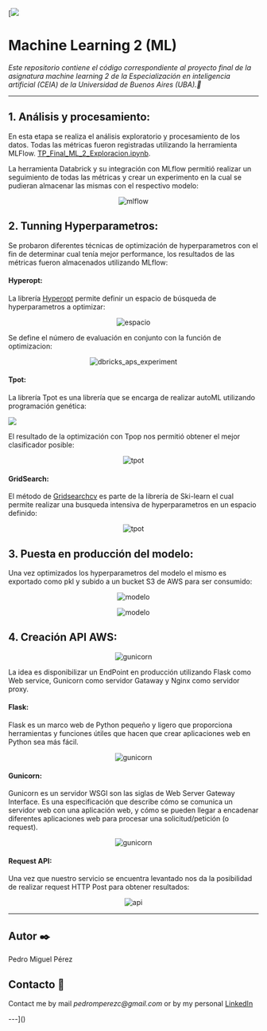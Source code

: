 [![](image/logoFIUBA.png)

# Machine Learning 2 (ML)

_Este repositorio contiene el código correspondiente al proyecto final de la asignatura machine learning 2 de la Especialización en inteligencia artificial (CEIA) de la Universidad de Buenos Aires (UBA).📖_

---

## 1. Análisis y procesamiento:

En esta etapa se realiza el análisis exploratorio y procesamiento de los datos. Todas las métricas fueron registradas utilizando la herramienta MLFlow. [TP_Final_ML_2_Exploracion.ipynb](notebook/TP_Final_ML_2_Exploracion.ipynb).

La herramienta Databrick y su integración con MLflow permitió realizar un seguimiento de todas las métricas y crear un experimento en la cual se pudieran almacenar las mismas con el respectivo modelo:


<p align="center" float="left" justify-content="center">
    <img src="./image/mlflow.png" alt="mlflow" class="center"/>
</p>

## 2. Tunning Hyperparametros:

Se probaron diferentes técnicas de optimización de hyperparametros con el fin de determinar cual tenía mejor performance, los resultados de las métricas fueron almacenados utilizando MLflow:

####  Hyperopt:


La librería [Hyperopt](http://hyperopt.github.io/hyperopt/) permite definir un espacio de búsqueda de hyperparametros a optimizar:

<p align="center" float="left" justify-content="center">
    <img src="./image/espacio.png" alt="espacio" class="center"/>
</p>

Se define el número de evaluación en conjunto con la función de optimizacion:


<p align="center" float="left" justify-content="center">
    <img src="./image/hyperopt.png" alt="dbricks_aps_experiment" class="center"/>
</p>

#### Tpot:

La librería Tpot es una librería que se encarga de realizar autoML utilizando programación genética:

![](https://raw.githubusercontent.com/EpistasisLab/tpot/master/images/tpot-demo.gif)


El resultado de la optimización con Tpop nos permitió obtener el mejor clasificador posible:

<p align="center" float="left" justify-content="center">
    <img src="./image/tpot.png" alt="tpot" class="center"/>
</p>

#### GridSearch:

El método de [Gridsearchcv](https://scikit-learn.org/stable/modules/generated/sklearn.model_selection.GridSearchCV.html) es parte de la librería de Ski-learn el cual permite realizar una busqueda intensiva de hyperparametros en un espacio definido:

<p align="center" float="left" justify-content="center">
    <img src="./image/gridsearch.png" alt="tpot" class="center"/>
</p>

## 3. Puesta en producción del modelo:
Una vez optimizados los hyperparametros del modelo el mismo es exportado como pkl y subido a un bucket S3 de AWS para ser consumido:

<p align="center" float="left" justify-content="center">
    <img src="./image/modelo.PNG" alt="modelo" class="center"/>
</p>

<p align="center" float="left" justify-content="center">
    <img src="./image/export.png" alt="modelo" class="center"/>
</p>

## 4. Creación API AWS:

<p align="center" float="left" justify-content="center">
    <img src="./image/gunicorn.png" alt="gunicorn" class="center"/>
</p>

La idea es disponibilizar un EndPoint en producción utilizando Flask como Web service, Gunicorn como servidor Gataway y Nginx como servidor proxy.

#### Flask:

Flask es un marco web de Python pequeño y ligero que proporciona herramientas y funciones útiles que hacen que crear aplicaciones web en Python sea más fácil.

<p align="center" float="left" justify-content="center">
    <img src="./image/flask.png" alt="gunicorn" class="center"/>
</p>

#### Gunicorn:
Gunicorn es un servidor WSGI son las siglas de Web Server Gateway Interface. Es una especificación que describe cómo se comunica un servidor web con una aplicación web, y cómo se pueden llegar a encadenar diferentes aplicaciones web para procesar una solicitud/petición (o request).

<p align="center" float="left" justify-content="center">
    <img src="./image/wsgi.png" alt="gunicorn" class="center"/>
</p>

#### Request API:
Una vez que nuestro servicio se encuentra levantado nos da la posibilidad de realizar request HTTP Post para obtener resultados:

<p align="center" float="left" justify-content="center">
    <img src="./image/api.png" alt="api" class="center"/>
</p>

---

## Autor  ✒️
Pedro Miguel Pérez

## Contacto 📌
Contact me by mail _pedromperezc@gmail.com_ or by my personal [LinkedIn](https://www.linkedin.com/in/pedromiguelperez/)

---]()